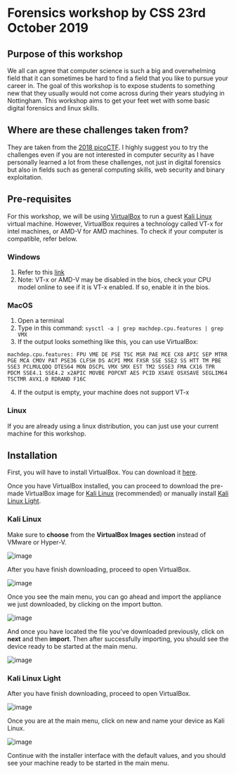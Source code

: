 # Forensics workshop by CSS 23rd October 2019


## Purpose of this workshop
We all can agree that computer science is such a big and overwhelming field that it can sometimes be hard to find a field that you like to pursue your career in. The goal of this workshop is to expose students to something new that they usually would not come across during their years studying in Nottingham. This workshop aims to get your feet wet with some basic digital forensics and linux skills.

## Where are these challenges taken from?
They are taken from the [2018 picoCTF](https://2018game.picoctf.com). I highly suggest you to try the challenges even if you are not interested in computer security as I have personally learned a lot from these challenges, not just in digital forensics but also in fields such as general computing skills, web security and binary exploitation.

## Pre-requisites
For this workshop, we will be using [VirtualBox](https://www.virtualbox.org/) to run a guest [Kali Linux](https://www.kali.org/) virtual machine. However, VirtualBox requires a technology called VT-x for intel machines, or AMD-V for AMD machines. To check if your computer is compatible, refer below.

### Windows
1. Refer to this [link](https://www.shaileshjha.com/how-to-find-out-if-intel-vt-x-or-amd-v-virtualization-technology-is-supported-in-windows-10-windows-8-windows-vista-or-windows-7-machine/)
2. Note: VT-x or AMD-V may be disabled in the bios, check your CPU model online to see if it is VT-x enabled. If so, enable it in the bios.

### MacOS
1. Open a terminal
2. Type in this command: `sysctl -a | grep machdep.cpu.features | grep VMX`
3. If the output looks something like this, you can use VirtualBox:
```
machdep.cpu.features: FPU VME DE PSE TSC MSR PAE MCE CX8 APIC SEP MTRR PGE MCA CMOV PAT PSE36 CLFSH DS ACPI MMX FXSR SSE SSE2 SS HTT TM PBE SSE3 PCLMULQDQ DTES64 MON DSCPL VMX SMX EST TM2 SSSE3 FMA CX16 TPR PDCM SSE4.1 SSE4.2 x2APIC MOVBE POPCNT AES PCID XSAVE OSXSAVE SEGLIM64 TSCTMR AVX1.0 RDRAND F16C
```
4. If the output is empty, your machine does not support VT-x

### Linux
If you are already using a linux distribution, you can just use your current machine for this workshop.

## Installation
First, you will have to install VirtualBox. You can download it [here](https://www.virtualbox.org/wiki/Downloads).

Once you have VirtualBox installed, you can proceed to download the pre-made VirtualBox image for [Kali Linux](https://www.offensive-security.com/kali-linux-vm-vmware-virtualbox-image-download/) (recommended) or manually install [Kali Linux Light](https://www.kali.org/downloads/).

### Kali Linux
Make sure to __choose__ from the **VirtualBox Images section** instead of VMware or Hyper-V.

![image](https://user-images.githubusercontent.com/30463224/67155720-f24e7880-f346-11e9-903d-1fd64737bf33.png)

After you have finish downloading, proceed to open VirtualBox.

![image](https://user-images.githubusercontent.com/30463224/67142852-f1aad900-f297-11e9-8a20-e7fcfca89fdc.png)

Once you see the main menu, you can go ahead and import the appliance we just downloaded, by clicking on the import button.

![image](https://user-images.githubusercontent.com/30463224/67142949-ec9a5980-f298-11e9-8de2-2a5b0f5f6af4.png)

And once you have located the file you've downloaded previously, click on **next** and then **import**. Then after successfully importing, you should see the device ready to be started at the main menu.

![image](https://user-images.githubusercontent.com/30463224/67143074-05efd580-f29a-11e9-89b4-c0701c846324.png)


### Kali Linux Light
After you have finish downloading, proceed to open VirtualBox.

![image](https://user-images.githubusercontent.com/30463224/67142852-f1aad900-f297-11e9-8a20-e7fcfca89fdc.png)

Once you are at the main menu, click on new and name your device as Kali Linux.

![image](https://user-images.githubusercontent.com/30463224/67143348-2e2d0380-f29d-11e9-9a07-aca914e3ea80.png)

Continue with the installer interface with the default values, and you should see your machine ready to be started in the main menu.
